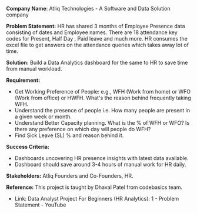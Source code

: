 **Company Name**: Atliq Technologies - A Software and Data Solution company 

**Problem Statement:**
HR has shared 3 months of Employee Presence data consisting of dates and Employee names. There are 18 attendance key codes for Present, Half Day , Paid leave and much more. HR consumes the excel file to get answers on the attendance queries which takes away lot of time.

**Solution:**
Build a Data Analytics dashboard for the same to HR to save time from manual workload. 

**Requirement:**
+ Get Working Preference of People: e.g., WFH (Work from home) or WFO (Work from office) or HWFH. What's the reason behind frequently taking WFH.
+ Understand the presence of people i.e. How many people are present in a given week or month.
+ Understand Better Capacity planning. What is the % of WFH or WFO? Is there any preference on which day will people do WFH?
+ Find Sick Leave (SL) % and reason behind it.

**Success Criteria:**
+ Dashboards uncovering HR presence insights with latest data available.
+ Dashboard should save around 3-4 hours of manual work for HR daily.

**Stakeholders:** 
Atliq Founders and Co-Founders, HR.

**Reference:**
This project is taught by Dhaval Patel from codebasics team.

+ Link: Data Analyst Project For Beginners (HR Analytics): 1 - Problem Statement - YouTube
